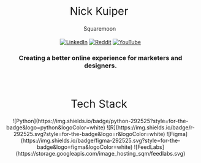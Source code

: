 <h1 style="font-weight:normal" align="center">
  &nbsp;Nick Kuiper &nbsp;
</h1>
<h4 style="font-weight:normal" align="center">
  &nbsp;Squaremoon &nbsp;
</h4>


<div align="center">

[![LinkedIn](https://img.shields.io/badge/LinkedIn-%230077B5.svg?logo=linkedin&logoColor=white)](https://linkedin.com/in/nickkuiper11) [![Reddit](https://img.shields.io/badge/Reddit-%23FF4500.svg?logo=Reddit&logoColor=white)](https://reddit.com/user/nickkuiper11) [![YouTube](https://img.shields.io/badge/YouTube-%23FF0000.svg?logo=YouTube&logoColor=white)](https://www.youtube.com/channel/UCIJQakRtC6Hk4MH0vQEDuQA)


<h3 align="center">
  Creating a better online experience for marketers and designers.
</h3>
<br>

</div>

<h1 style="font-weight:normal" align="center">
  &nbsp;Tech Stack &nbsp;
</h1>

<div align="center">
![Python](https://img.shields.io/badge/python-292525?style=for-the-badge&logo=python&logoColor=white) ![R](https://img.shields.io/badge/r-292525.svg?style=for-the-badge&logo=r&logoColor=white) 	![Figma](https://img.shields.io/badge/figma-292525.svg?style=for-the-badge&logo=figma&logoColor=white)
![FeedLabs](https://storage.googleapis.com/image_hosting_sqm/feedlabs.svg)
</div>
